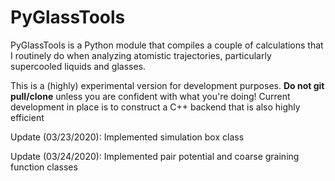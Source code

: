 # PyGlassTools

PyGlassTools is a Python module that compiles a couple of calculations that I routinely do when analyzing atomistic trajectories, particularly supercooled liquids and glasses.

This is a (highly) experimental version for development purposes. **Do not git pull/clone** unless you are confident with what you're doing! Current development in place is to construct a C++ backend that is also highly efficient

Update (03/23/2020): Implemented simulation box class

Update (03/24/2020): Implemented pair potential and coarse graining function classes
